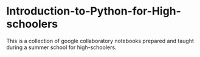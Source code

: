 # Introduction-to-Python-for-High-schoolers
This is a collection of google collaboratory notebooks prepared and taught during a summer school for high-schoolers. 
